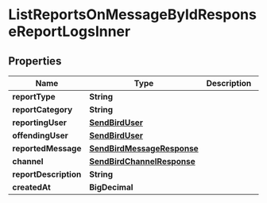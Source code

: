 

# ListReportsOnMessageByIdResponseReportLogsInner


## Properties

| Name | Type | Description | Notes |
|------------ | ------------- | ------------- | -------------|
|**reportType** | **String** |  |  [optional] |
|**reportCategory** | **String** |  |  [optional] |
|**reportingUser** | [**SendBirdUser**](SendBirdUser.md) |  |  [optional] |
|**offendingUser** | [**SendBirdUser**](SendBirdUser.md) |  |  [optional] |
|**reportedMessage** | [**SendBirdMessageResponse**](SendBirdMessageResponse.md) |  |  [optional] |
|**channel** | [**SendBirdChannelResponse**](SendBirdChannelResponse.md) |  |  [optional] |
|**reportDescription** | **String** |  |  [optional] |
|**createdAt** | **BigDecimal** |  |  [optional] |



